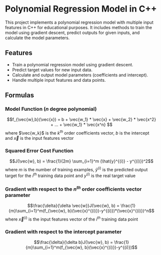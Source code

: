 # Polynomial Regression Model in C++

This project implements a polynomial regression model with multiple input features in C++ for educational purposes. It includes methods to train the model using gradient descent, predict outputs for given inputs, and calculate the model parameters.

## Features

- Train a polynomial regression model using gradient descent.
- Predict target values for new input data.
- Calculate and output model parameters (coefficients and intercept).
- Handle multiple input features and data points.

## Formulas

### Model Function ($n$ degree polynomial)

$$f_{\vec{w},b}(\vec{x}) = b + \vec{w_1} * \vec{x} + \vec{w_2} * \vec{x^2} + ... + \vec{w_1} * \vec{x^n} $$ where $\vec{w_k}$ is the $k^{th}$ order coefficients vector, $b$ is the intercept and $\vec{x}$ is the input features vector

### Squared Error Cost Function

$$J(\vec{w}, b) = \frac{1}{2m}	\sum_{i=1}^m (\hat{y}^{(i)} - y^{(i)})^2$$ where $m$ is the number of training examples, $\hat{y}^{(i)}$ is the predicted output target for the $i^{th}$ training data point and $y^{(i)}$ is the real target value

### Gradient with respect to the $n^{th}$ order coefficients vector parameter

$$\frac{\delta}{\delta \vec{w}}J(\vec{w}, b) = \frac{1}{m}\sum_{i=1}^m(f_{\vec{w}, b}(\vec{x}^{(i)})-y^{(i)})*(\vec{x}^{(i)})^n$$ where $\vec{x}^{(i)}$ is the input features vector of the $i^{th}$ training data point

### Gradient with respect to the intercept parameter

$$\frac{\delta}{\delta b}J(\vec{w}, b) = \frac{1}{m}\sum_{i=1}^m(f_{\vec{w}, b}(\vec{x}^{(i)})-y^{(i)})$$
